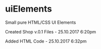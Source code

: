 # uiElements
Small pure HTML/CSS UI Elements

Created Shop v.0.1 Files  -  25.10.2017 6:20pm

Added HTML Code  -  25.10.2017 6:32pm
